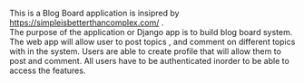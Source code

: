 This is a Blog Board application is insipred by https://simpleisbetterthancomplex.com/ .  
The purpose of the application or Django app is to build blog board system. The web app will allow user to post topics , and comment on different topics with in the system. 
Users are able to create profile that will allow them to post and comment. All users have to be authenticated inorder to be able to access the features.

